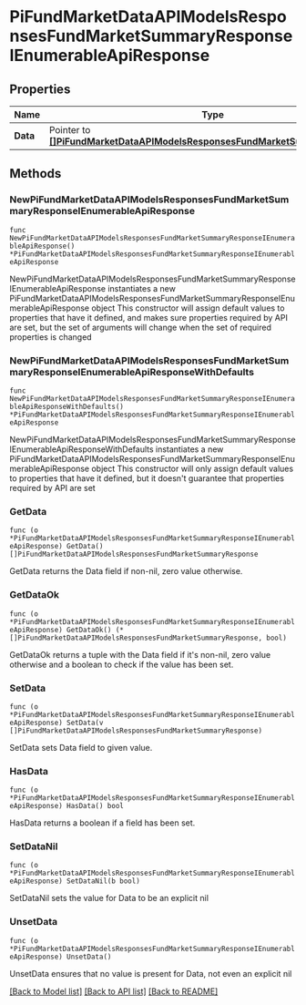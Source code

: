 # PiFundMarketDataAPIModelsResponsesFundMarketSummaryResponseIEnumerableApiResponse

## Properties

Name | Type | Description | Notes
------------ | ------------- | ------------- | -------------
**Data** | Pointer to [**[]PiFundMarketDataAPIModelsResponsesFundMarketSummaryResponse**](PiFundMarketDataAPIModelsResponsesFundMarketSummaryResponse.md) |  | [optional] 

## Methods

### NewPiFundMarketDataAPIModelsResponsesFundMarketSummaryResponseIEnumerableApiResponse

`func NewPiFundMarketDataAPIModelsResponsesFundMarketSummaryResponseIEnumerableApiResponse() *PiFundMarketDataAPIModelsResponsesFundMarketSummaryResponseIEnumerableApiResponse`

NewPiFundMarketDataAPIModelsResponsesFundMarketSummaryResponseIEnumerableApiResponse instantiates a new PiFundMarketDataAPIModelsResponsesFundMarketSummaryResponseIEnumerableApiResponse object
This constructor will assign default values to properties that have it defined,
and makes sure properties required by API are set, but the set of arguments
will change when the set of required properties is changed

### NewPiFundMarketDataAPIModelsResponsesFundMarketSummaryResponseIEnumerableApiResponseWithDefaults

`func NewPiFundMarketDataAPIModelsResponsesFundMarketSummaryResponseIEnumerableApiResponseWithDefaults() *PiFundMarketDataAPIModelsResponsesFundMarketSummaryResponseIEnumerableApiResponse`

NewPiFundMarketDataAPIModelsResponsesFundMarketSummaryResponseIEnumerableApiResponseWithDefaults instantiates a new PiFundMarketDataAPIModelsResponsesFundMarketSummaryResponseIEnumerableApiResponse object
This constructor will only assign default values to properties that have it defined,
but it doesn't guarantee that properties required by API are set

### GetData

`func (o *PiFundMarketDataAPIModelsResponsesFundMarketSummaryResponseIEnumerableApiResponse) GetData() []PiFundMarketDataAPIModelsResponsesFundMarketSummaryResponse`

GetData returns the Data field if non-nil, zero value otherwise.

### GetDataOk

`func (o *PiFundMarketDataAPIModelsResponsesFundMarketSummaryResponseIEnumerableApiResponse) GetDataOk() (*[]PiFundMarketDataAPIModelsResponsesFundMarketSummaryResponse, bool)`

GetDataOk returns a tuple with the Data field if it's non-nil, zero value otherwise
and a boolean to check if the value has been set.

### SetData

`func (o *PiFundMarketDataAPIModelsResponsesFundMarketSummaryResponseIEnumerableApiResponse) SetData(v []PiFundMarketDataAPIModelsResponsesFundMarketSummaryResponse)`

SetData sets Data field to given value.

### HasData

`func (o *PiFundMarketDataAPIModelsResponsesFundMarketSummaryResponseIEnumerableApiResponse) HasData() bool`

HasData returns a boolean if a field has been set.

### SetDataNil

`func (o *PiFundMarketDataAPIModelsResponsesFundMarketSummaryResponseIEnumerableApiResponse) SetDataNil(b bool)`

 SetDataNil sets the value for Data to be an explicit nil

### UnsetData
`func (o *PiFundMarketDataAPIModelsResponsesFundMarketSummaryResponseIEnumerableApiResponse) UnsetData()`

UnsetData ensures that no value is present for Data, not even an explicit nil

[[Back to Model list]](../README.md#documentation-for-models) [[Back to API list]](../README.md#documentation-for-api-endpoints) [[Back to README]](../README.md)


